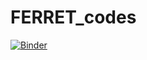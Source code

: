 # FERRET_codes

[![Binder](https://mybinder.org/badge_logo.svg)](https://mybinder.org/v2/gh/Rohithocean/FERRET_codes/master)
